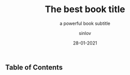 ---
# METADATA
lang: en-US # like en, en-US, en-UK, en-US, fr, it, it-IT, zh-CN...
title: "The best book title"
subtitle: "a powerful book subtitle"
subject: "the subject of this book is its subject"
author: "sinlov"
creator:
- role: co-author
  text: Dearest Collaborator
date: 28-01-2021
keywords: "Technology, Philosophy, OpenSource"
# thanks: "So Long, and Thanks for All the Fish"
publisher: My Publisher
rights: © 2021 sinlov, CC BY-NC
identifier:
- scheme: ISBN-10
  text: 1234567890

# Formatting
toc-title: "Table of Contents"
toc: true
toc_depth: 2
lof: false # List of figures
lot: false # List of tables

documentclass: book # See https://en.wikibooks.org/wiki/LaTeX/Document_Structure#Document_classes
#classoption: [notitlepage, onecolumn, openany]
geometry: [a5paper, bindingoffset=0mm, inner=20mm, outer=20mm, top=20mm, bottom=20mm] # See https://ctan.org/pkg/geometry

---